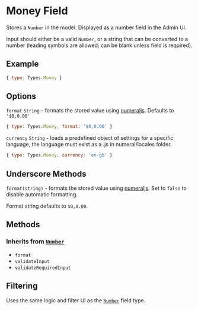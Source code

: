 # Money Field

Stores a `Number` in the model.
Displayed as a number field in the Admin UI.

Input should either be a valid `Number`, or a string that can be converted to a number (leading symbols are allowed; can be blank unless field is required).

## Example

```js
{ type: Types.Money }
```

## Options

`format` `String` - formats the stored value using [numeraljs](http://numeraljs.com/). Defaults to `'$0,0.00'`

```js
{ type: Types.Money, format: '$0,0.00' }
```

`currency` `String` - loads a predefined object of settings for a specific language, the language must exist as a .js in numeral/locales folder.

```js
{ type: Types.Money, currency: 'en-gb' }
```

## Underscore Methods

`format(string)` - formats the stored value using [numeraljs](http://numeraljs.com/). Set to `false` to disable automatic formatting.

Format string defaults to `$0,0.00`.

## Methods

### Inherits from [`Number`](../number)

* `format`
* `validateInput`
* `validateRequiredInput`

## Filtering

Uses the same logic and filter UI as the [`Number`](../number) field type.
